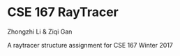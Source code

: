 # CSE 167 RayTracer

Zhongzhi Li & Ziqi Gan

A raytracer structure assignment for CSE 167 Winter 2017

